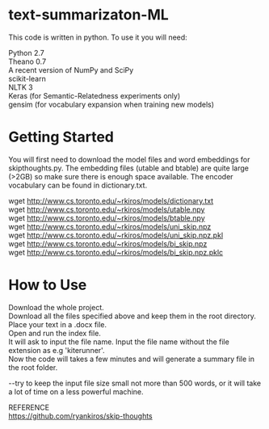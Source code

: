 # text-summarizaton-ML 

This code is written in python. To use it you will need:

Python 2.7 <br>
Theano 0.7 <br>
A recent version of NumPy and SciPy<br> 
scikit-learn <br>
NLTK 3 <br>
Keras (for Semantic-Relatedness experiments only)<br> 
gensim (for vocabulary expansion when training new models)<br>

# Getting Started

You will first need to download the model files and word embeddings for skipthoughts.py. The embedding files (utable and btable) are quite large (>2GB) so make sure there is enough space available. The encoder vocabulary can be found in dictionary.txt.

wget http://www.cs.toronto.edu/~rkiros/models/dictionary.txt <br>
wget http://www.cs.toronto.edu/~rkiros/models/utable.npy<br>
wget http://www.cs.toronto.edu/~rkiros/models/btable.npy <br>
wget http://www.cs.toronto.edu/~rkiros/models/uni_skip.npz<br>
wget http://www.cs.toronto.edu/~rkiros/models/uni_skip.npz.pkl<br> 
wget http://www.cs.toronto.edu/~rkiros/models/bi_skip.npz<br>
wget http://www.cs.toronto.edu/~rkiros/models/bi_skip.npz.pklc

# How to Use

Download the whole project.<br>
Download all the files specified above and keep them in the root directory.<br>
Place your text in a .docx file.<br>
Open and run the index file.<br>
It will ask to input the file name. Input the file name without the file extension as e.g 'kiterunner'.<br>
Now the code will takes a few minutes and will generate a summary file in the root folder.<br>

--try to keep the input file size small not more than 500 words, or it will take a lot of time on a less powerful machine.<br>

REFERENCE<br>
https://github.com/ryankiros/skip-thoughts

